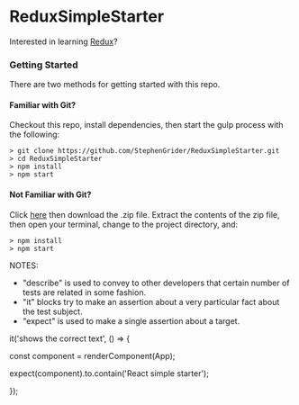 # ReduxSimpleStarter

Interested in learning [Redux](https://www.udemy.com/react-redux/)?

### Getting Started

There are two methods for getting started with this repo.

#### Familiar with Git?
Checkout this repo, install dependencies, then start the gulp process with the following:

```
> git clone https://github.com/StephenGrider/ReduxSimpleStarter.git
> cd ReduxSimpleStarter
> npm install
> npm start
```

#### Not Familiar with Git?
Click [here](https://github.com/StephenGrider/ReactStarter/releases) then download the .zip file.  Extract the contents of the zip file, then open your terminal, change to the project directory, and:

```
> npm install
> npm start
```

NOTES: 

- "describe" is used to convey to other developers that certain number of tests are related in some fashion.
- "it" blocks try to make an assertion about a very particular fact about the test subject.
- "expect" is used to make a single assertion about a target.

<!-- Use 'it' to test a single attribute of a target -->
it('shows the correct text', () => {

  <!-- // crate an instance of App -->
  const component = renderComponent(App);

  <!-- Use 'expect' to make an 'assertion' about a target -->
  expect(component).to.contain('React simple starter');

});
